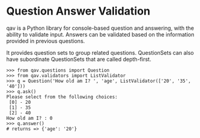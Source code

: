 # Question Answer Validation
qav is a Python library for console-based question and answering, with the
ability to validate input.  Answers can be validated based on the information
provided in previous questions.

It provides question sets to group related questions.  QuestionSets can also
have subordinate QuestionSets that are called depth-first.

```
>>> from qav.questions import Question
>>> from qav.validators import ListValidator
>>> q = Question('How old am I? ', 'age', ListValidator(['20', '35', '40']))
>>> q.ask()
Please select from the following choices:
 [0] - 20
 [1] - 35
 [2] - 40
How old am I? : 0
>>> q.answer()
# returns => {'age': '20'}
```
